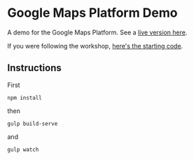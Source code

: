 # Google Maps Platform Demo

A demo for the Google Maps Platform. See a [live version here](https://gmap-workshop.web.app/).

If you were following the workshop, [here's the starting code](https://github.com/mandarini/gmap-vanilla-start).

## Instructions

First

```
npm install
```

then

```
gulp build-serve
```

and

```
gulp watch
```
